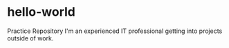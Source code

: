 # hello-world
Practice Repository
I'm an experienced IT professional getting into projects outside of work.
